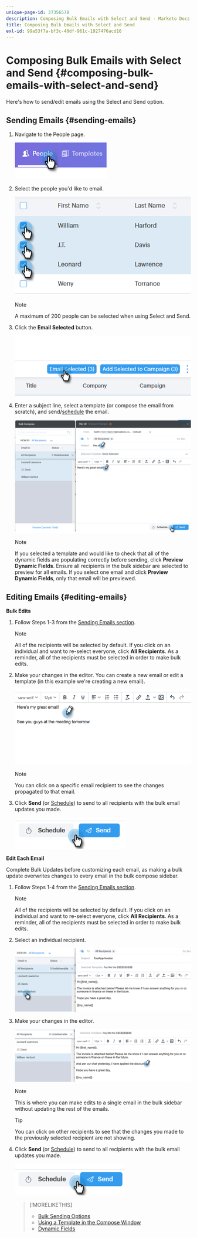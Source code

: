 ```yaml
---
unique-page-id: 37356578
description: Composing Bulk Emails with Select and Send - Marketo Docs - Product Documentation
title: Composing Bulk Emails with Select and Send
exl-id: 99a53f7a-bf3c-40df-961c-1927476acd10
---
```

# Composing Bulk Emails with Select and Send {#composing-bulk-emails-with-select-and-send}

Here's how to send/edit emails using the Select and Send option.

## Sending Emails {#sending-emails}

1. Navigate to the People page.

   ![](assets/one-2.png)

1. Select the people you'd like to email.

   ![](assets/two-2.png)

   >[!NOTE]
   >
   >A maximum of 200 people can be selected when using Select and Send.

1. Click the **Email Selected** button.

   ![](assets/three-2.png)

1. Enter a subject line, select a template (or compose the email from scratch), and send/[schedule](/help/marketo/product-docs/marketo-sales-connect/email/using-the-compose-window/scheduling-an-email.md) the email.

   ![](assets/four-2.png)

   >[!NOTE]
   >
   >If you selected a template and would like to check that all of the dynamic fields are populating correctly before sending, click **Preview Dynamic Fields**. Ensure all recipients in the bulk sidebar are selected to preview for all emails. If you select one email and click **Preview Dynamic Fields**, only that email will be previewed.

## Editing Emails {#editing-emails}

**Bulk Edits**

1. Follow Steps 1-3 from the [Sending Emails section](#sending-emails).

   >[!NOTE]
   >
   >All of the recipients will be selected by default. If you click on an individual and want to re-select everyone, click **All Recipients**. As a reminder, all of the recipients must be selected in order to make bulk edits.

1. Make your changes in the editor. You can create a new email or edit a template (in this example we're creating a new email).

   ![](assets/bulk-three.png)

   >[!NOTE]
   >
   >You can click on a specific email recipient to see the changes propagated to that email.

1. Click **Send** (or [Schedule](/help/marketo/product-docs/marketo-sales-connect/email/using-the-compose-window/scheduling-an-email.md)) to send to all recipients with the bulk email updates you made.

   ![](assets/bulk-four.png)

**Edit Each Email**

Complete Bulk Updates before customizing each email, as making a bulk update overwrites changes to every email in the bulk compose sidebar.

1. Follow Steps 1-4 from the [Sending Emails section](#sending-emails).

   >[!NOTE]
   >
   >All of the recipients will be selected by default. If you click on an individual and want to re-select everyone, click **All Recipients**. As a reminder, all of the recipients must be selected in order to make bulk edits.

1. Select an individual recipient.

   ![](assets/each-two.png)

1. Make your changes in the editor.

   ![](assets/each-three.png)

   >[!NOTE]
   >
   >This is where you can make edits to a single email in the bulk sidebar without updating the rest of the emails.

   >[!TIP]
   >
   >You can click on other recipients to see that the changes you made to the previously selected recipient are not showing.

1. Click **Send** (or [Schedule](/help/marketo/product-docs/marketo-sales-connect/email/using-the-compose-window/scheduling-an-email.md)) to send to all recipients with the bulk email updates you made.

   ![](assets/each-four.png)

   >[!MORELIKETHIS]
   >
   >* [Bulk Sending Options](/help/marketo/product-docs/marketo-sales-connect/email/using-the-compose-window/bulk-sending-options.md)
   >* [Using a Template in the Compose Window](/help/marketo/product-docs/marketo-sales-connect/email/using-the-compose-window/using-a-template-in-the-compose-window.md)
   >* [Dynamic Fields](/help/marketo/product-docs/marketo-sales-connect/templates/dynamic-fields/how-to-insert-dynamic-fields.md)
